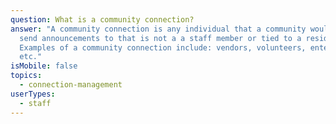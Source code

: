 ```yaml
---
question: What is a community connection?
answer: "A community connection is any individual that a community would like to
  send announcements to that is not a a staff member or tied to a resident.
  Examples of a community connection include: vendors, volunteers, entertainers
  etc."
isMobile: false
topics:
  - connection-management
userTypes:
  - staff
---
```

